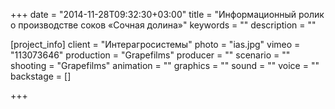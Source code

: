 +++
date = "2014-11-28T09:32:30+03:00"
title = "Информационный ролик о производстве соков «Сочная долина»"
keywords = ""
description = ""

[project_info]
    client = "Интерагросистемы"
    photo = "ias.jpg"
    vimeo = "113073646"
    production = "Grapefilms"
    producer = ""
    scenario = "" 
    shooting = "Grapefilms"
    animation = ""
    graphics = ""
    sound = ""
    voice = ""
    backstage = []

+++
